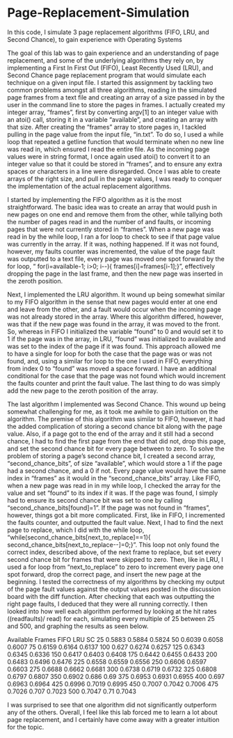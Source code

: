 # Page-Replacement-Simulation
In this code, I simulate 3 page replacement algorithms (FIFO, LRU, and Second Chance), to gain experience with Operating Systems

The goal of this lab was to gain experience and an understanding of page replacement, and some of the underlying algorithms they rely on, by implementing a First In First Out (FIFO), Least Recently Used (LRU), and Second Chance page replacement program that would simulate each technique on a given input file. I started this assignment by tackling two common problems amongst all three algorithms, reading in the simulated page frames from a text file and creating an array of a size passed in by the user in the command line to store the pages in frames. I actually created my integer array, “frames”, first by converting argv[1] to an integer value with an atoi() call, storing it in a variable “available”, and creating an array with that size. After creating the “frames” array to store pages in, I tackled pulling in the page value from the input file, “in.txt”. To do so, I used a while loop that repeated a getline function that would terminate when no new line was read in, which ensured I read the entire file. As the incoming page values were in string format, I once again used atoi() to convert it to an integer value so that it could be stored in “frames”, and to ensure any extra spaces or characters in a line were disregarded. Once I was able to create arrays of the right size, and pull in the page values, I was ready to conquer the implementation of the actual replacement algorithms.

I started by implementing the FIFO algorithm as it is the most straightforward. The basic idea was to create an array that would push in new pages on one end and remove them from the other, while tallying both the number of pages read in and the number of and faults, or incoming pages that were not currently stored in “frames”. When a new page was read in by the while loop, I ran a for loop to check to see if that page value was currently in the array. If it was, nothing happened. If it was not found, however, my faults counter was incremented, the value of the page fault was outputted to a text file, every page was moved one spot forward by the for loop, “ for(i=available-1; i>0; i--){ frames[i]=frames[i-1];}”, effectively dropping the page in the last frame, and then the new page was inserted in the zeroth position.

Next, I implemented the LRU algorithm. It wound up being somewhat similar to my FIFO algorithm in the sense that new pages would enter at one end and leave from the other, and a fault would occur when the incoming page was not already stored in the array. Where this algorithm differed, however, was that if the new page was found in the array, it was moved to the front. So, whereas in FIFO I initialized the variable “found” to 0 and would set it to 1 if the page was in the array, in LRU, “found” was initialized to available and was set to the index of the page if it was found. This approach allowed me to have a single for loop for both the case that the page was or was not found, and, using a similar for loop to the one I used in FIFO, everything from index 0 to “found” was moved a space forward. I have an additional conditional for the case that the page was not found which would increment the faults counter and print the fault value. The last thing to do was simply add the new page to the zeroth position of the array.

The last algorithm I implemented was Second Chance. This wound up being somewhat challenging for me, as it took me awhile to gain intuition on the algorithm. The premise of this algorithm was similar to FIFO, however, it had the added complication of storing a second chance bit along with the page value. Also, if a page got to the end of the array and it still had a second chance, I had to find the first page from the end that did not, drop this page, and set the second chance bit for every page between to zero. To solve the problem of storing a page’s second chance bit, I created a second array, “second_chance_bits”, of size “available”, which would store a 1 if the page had a second chance, and a 0 if not. Every page value would have the same index in “frames” as it would in the “second_chance_bits” array. Like FIFO, when a new page was read in in my while loop, I checked the array for the value and set “found” to its index if it was. If the page was found, I simply had to ensure its second chance bit was set to one by calling “second_chance_bits[found]=1”. If the page was not found in “frames”, however, things got a bit more complicated. First, like in FIFO, I incremented the faults counter, and outputted the fault value. Next, I had to find the next page to replace, which I did with the while loop, “while(second_chance_bits[next_to_replace]==1){ second_chance_bits[next_to_replace--]=0;}”. This loop not only found the correct index, described above, of the next frame to replace, but set every second chance bit for frames that were skipped to zero. Then, like in LRU, I used a for loop from “next_to_replace” to zero to increment every page one spot forward, drop the correct page, and insert the new page at the beginning. I tested the correctness of my algorithms by checking my output of the page fault values against the output values posted in the discussion board with the diff function. After checking that each was outputting the right page faults, I deduced that they were all running correctly. I then looked into how well each algorithm performed by looking at the hit rates ((readfaults)/ read) for each, simulating every multiple of 25 between 25 and 500, and graphing the results as seen below.


Available Frames FIFO LRU SC
25 0.5883 0.5884 0.5824
50 0.6039 0.6058 0.6007
75 0.6159 0.6164 0.6137
100 0.627 0.6274 0.6257
125 0.6343 0.6345 0.6336
150 0.6417 0.6403 0.6408
175 0.6442 0.6455 0.6433
200 0.6483 0.6496 0.6476
225 0.6558 0.6559 0.6556
250 0.6606 0.6597 0.6603
275 0.6688 0.6662 0.6681
300 0.6738 0.6719 0.6732
325 0.6808 0.6797 0.6807
350 0.6902 0.686 0.69
375 0.6953 0.6931 0.6955
400 0.697 0.6963 0.6964
425 0.6996 0.7019 0.6995
450 0.7007 0.7042 0.7006
475 0.7026 0.707 0.7023
500 0.7047 0.71 0.7043
 
I was surprised to see that one algorithm did not significantly outperform any of the others. Overall, I feel like this lab forced me to learn a lot about page replacement, and I certainly have come away with a greater intuition for the topic.
